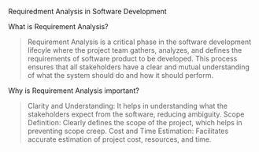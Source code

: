 Requiredment Analysis in Software Development

What is Requirement Analysis?
> Requirement Analysis is a critical phase in the software development lifecyle where the project team gathers, analyzes, and defines the requirements of software product to be developed. This process ensures that all stakeholders have a clear and mutual understanding of what the system should do and how it should perform. 

Why is Requirement Analysis important?
> Clarity and Understanding: It helps in understanding what the stakeholders expect from the software, reducing ambiguity.
> Scope Definition: Clearly defines the scope of the project, which helps in preventing scope creep.
> Cost and Time Estimation: Facilitates accurate estimation of project cost, resources, and time.
